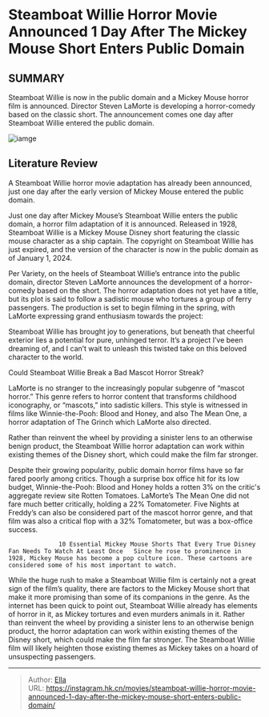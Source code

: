 # Steamboat Willie Horror Movie Announced 1 Day After The Mickey Mouse Short Enters Public Domain


## SUMMARY 



  Steamboat Willie is now in the public domain and a Mickey Mouse horror film is announced.   Director Steven LaMorte is developing a horror-comedy based on the classic short.   The announcement comes one day after Steamboat Willie entered the public domain.  

![iamge](https://static1.srcdn.com/wordpress/wp-content/uploads/2023/11/steamboat_hawley-1280x600-1.jpg)

## Literature Review

A Steamboat Willie horror movie adaptation has already been announced, just one day after the early version of Mickey Mouse entered the public domain.




Just one day after Mickey Mouse’s Steamboat Willie enters the public domain, a horror film adaptation of it is announced. Released in 1928, Steamboat Willie is a Mickey Mouse Disney short featuring the classic mouse character as a ship captain. The copyright on Steamboat Willie has just expired, and the version of the character is now in the public domain as of January 1, 2024.




Per Variety, on the heels of Steamboat Willie’s entrance into the public domain, director Steven LaMorte announces the development of a horror-comedy based on the short. The horror adaptation does not yet have a title, but its plot is said to follow a sadistic mouse who tortures a group of ferry passengers. The production is set to begin filming in the spring, with LaMorte expressing grand enthusiasm towards the project:


Steamboat Willie has brought joy to generations, but beneath that cheerful exterior lies a potential for pure, unhinged terror. It’s a project I’ve been dreaming of, and I can’t wait to unleash this twisted take on this beloved character to the world.



 Could Steamboat Willie Break a Bad Mascot Horror Streak? 
          

LaMorte is no stranger to the increasingly popular subgenre of “mascot horror.” This genre refers to horror content that transforms childhood iconography, or “mascots,” into sadistic killers. This style is witnessed in films like Winnie-the-Pooh: Blood and Honey, and also The Mean One, a horror adaptation of The Grinch which LaMorte also directed.






Rather than reinvent the wheel by providing a sinister lens to an otherwise benign product, the Steamboat Willie horror adaptation can work within existing themes of the Disney short, which could make the film far stronger.




Despite their growing popularity, public domain horror films have so far fared poorly among critics. Though a surprise box office hit for its low budget, Winnie-the-Pooh: Blood and Honey holds a rotten 3% on the critic&#39;s aggregate review site Rotten Tomatoes. LaMorte’s The Mean One did not fare much better critically, holding a 22% Tomatometer. Five Nights at Freddy’s can also be considered part of the mascot horror genre, and that film was also a critical flop with a 32% Tomatometer, but was a box-office success.

                  10 Essential Mickey Mouse Shorts That Every True Disney Fan Needs To Watch At Least Once   Since he rose to prominence in 1928, Mickey Mouse has become a pop culture icon. These cartoons are considered some of his most important to watch.   




While the huge rush to make a Steamboat Willie film is certainly not a great sign of the film’s quality, there are factors to the Mickey Mouse short that make it more promising than some of its companions in the genre. As the internet has been quick to point out, Steamboat Willie already has elements of horror in it, as Mickey tortures and even murders animals in it. Rather than reinvent the wheel by providing a sinister lens to an otherwise benign product, the horror adaptation can work within existing themes of the Disney short, which could make the film far stronger. The Steamboat Willie film will likely heighten those existing themes as Mickey takes on a hoard of unsuspecting passengers.



---

> Author: [Ella](https://instagram.hk.cn/)  
> URL: https://instagram.hk.cn/movies/steamboat-willie-horror-movie-announced-1-day-after-the-mickey-mouse-short-enters-public-domain/  

